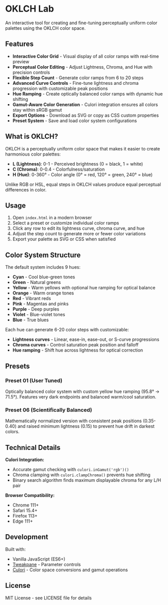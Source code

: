# OKLCH Lab

An interactive tool for creating and fine-tuning perceptually uniform color palettes using the OKLCH color space.

## Features

- **Interactive Color Grid** - Visual display of all color ramps with real-time preview
- **Perceptual Color Editing** - Adjust Lightness, Chroma, and Hue with precision controls
- **Flexible Step Count** - Generate color ramps from 6 to 20 steps
- **Advanced Curve Controls** - Fine-tune lightness and chroma progression with customizable peak positions
- **Hue Ramping** - Create optically balanced color ramps with dynamic hue shifting
- **Gamut-Aware Color Generation** - Culori integration ensures all colors stay within sRGB gamut
- **Export Options** - Download as SVG or copy as CSS custom properties
- **Preset System** - Save and load color system configurations

## What is OKLCH?

OKLCH is a perceptually uniform color space that makes it easier to create harmonious color palettes:

- **L (Lightness)**: 0-1 - Perceived brightness (0 = black, 1 = white)
- **C (Chroma)**: 0-0.4 - Colorfulness/saturation
- **H (Hue)**: 0-360° - Color angle (0° = red, 120° = green, 240° = blue)

Unlike RGB or HSL, equal steps in OKLCH values produce equal perceptual differences in color.

## Usage

1. Open `index.html` in a modern browser
2. Select a preset or customize individual color ramps
3. Click any row to edit its lightness curve, chroma curve, and hue
4. Adjust the step count to generate more or fewer color variations
5. Export your palette as SVG or CSS when satisfied

## Color System Structure

The default system includes 9 hues:
- **Cyan** - Cool blue-green tones
- **Green** - Natural greens
- **Yellow** - Warm yellows with optional hue ramping for optical balance
- **Orange** - Warm orange tones
- **Red** - Vibrant reds
- **Pink** - Magentas and pinks
- **Purple** - Deep purples
- **Violet** - Blue-violet tones
- **Blue** - True blues

Each hue can generate 6-20 color steps with customizable:
- **Lightness curves** - Linear, ease-in, ease-out, or S-curve progressions
- **Chroma curves** - Control saturation peak position and falloff
- **Hue ramping** - Shift hue across lightness for optical correction

## Presets

### Preset 01 (User Tuned)
Optically balanced color system with custom yellow hue ramping (95.8° → 71.5°). Features very dark endpoints and balanced warm/cool saturation.

### Preset 06 (Scientifically Balanced)
Mathematically normalized version with consistent peak positions (0.35-0.40) and raised minimum lightness (0.15) to prevent hue drift in darkest colors.

## Technical Details

**Culori Integration:**
- Accurate gamut checking with `culori.inGamut('rgb')()`
- Chroma clamping with `culori.clampChroma()` prevents hue shifting
- Binary search algorithm finds maximum displayable chroma for any L/H pair

**Browser Compatibility:**
- Chrome 111+
- Safari 15.4+
- Firefox 113+
- Edge 111+

## Development

Built with:
- Vanilla JavaScript (ES6+)
- [Tweakpane](https://tweakpane.github.io/docs/) - Parameter controls
- [Culori](https://culorijs.org/) - Color space conversions and gamut operations

## License

MIT License - see LICENSE file for details
